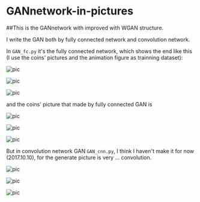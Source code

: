 # GANnetwork-in-pictures
##This is the GANnetwork with improved with WGAN structure.

I write the GAN both by fully connected network and convolution network.

In `` GAN_fc.py `` it's the fully connected network, which shows the end like this (I use the coins' pictures and the animation figure as trainning dataset):

 ![pic](https://github.com/AdamAlive/MarkdownRef/blob/master/203.png?raw=true )
 
 ![pic](https://github.com/AdamAlive/MarkdownRef/blob/master/204.png?raw=true )
 
 ![pic](https://github.com/AdamAlive/MarkdownRef/blob/master/205.png?raw=true )
 
 and the coins' picture that made by fully connected GAN is
 
 ![pic](https://github.com/AdamAlive/MarkdownRef/blob/master/206.png?raw=true )
 
 ![pic](https://github.com/AdamAlive/MarkdownRef/blob/master/207.png?raw=true )
 
 ![pic](https://github.com/AdamAlive/MarkdownRef/blob/master/208.png?raw=true )
 
 But in convolution network GAN `` GAN_cnn.py ``, I think I haven't make it for now (2017.10.10), for the generate picture is very ... convolution.
 
 ![pic](https://github.com/AdamAlive/MarkdownRef/blob/master/209.png?raw=true )
 
 ![pic](https://github.com/AdamAlive/MarkdownRef/blob/master/210.png?raw=true )
 
 ![pic](https://github.com/AdamAlive/MarkdownRef/blob/master/211.png?raw=true )
